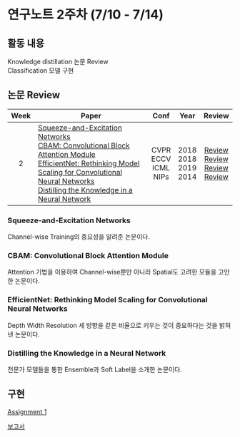 # 연구노트 2주차 (7/10 - 7/14)
## 활동 내용
Knowledge distillation 논문 Review  
Classification 모델 구현

## 논문 Review
| Week   | Paper                                               | Conf | Year   | Review   |
| :----: | ------------------------------------------------------- | :----: | :------------: | :------: |
| 2    | [Squeeze-and-Excitation Networks](https://arxiv.org/pdf/1709.01507.pdf)<br>[CBAM: Convolutional Block Attention Module](https://arxiv.org/pdf/1807.06521.pdf)<br>[EfficientNet: Rethinking Model Scaling for Convolutional Neural Networks](https://arxiv.org/pdf/1905.11946.pdf)<br>[Distilling the Knowledge in a Neural Network](https://arxiv.org/pdf/1503.02531.pdf) | CVPR<br>ECCV<br>ICML<br>NIPs    |2018<br>2018<br>2019<br>2014 | [Review](https://github.com/Chihiro0623/2023summer-selfstudy1/blob/main/week2/Reviews/Squeeze-and-Excitation%20Networks.pdf)<br>[Review](https://github.com/Chihiro0623/2023summer-selfstudy1/blob/main/week2/Reviews/CBAM%20Convolutional%20Block%20Attention%20Module.pdf)<br>[Review]()<br>[Review]() |



### Squeeze-and-Excitation Networks
Channel-wise Training의 중요성을 알려준 논문이다.

### CBAM: Convolutional Block Attention Module
Attention 기법을 이용하여 Channel-wise뿐만 아니라 Spatial도 고려한 모듈을 고안한 논문이다.

### EfficientNet: Rethinking Model Scaling for Convolutional Neural Networks
Depth Width Resolution 세 방향을 같은 비율으로 키우는 것이 중요하다는 것을 밝혀낸 논문이다.

### Distilling the Knowledge in a Neural Network
전문가 모델들을 통한 Ensemble과 Soft Label을 소개한 논문이다.



## 구현
[Assignment 1](https://github.com/Chihiro0623/2023summer-selfstudy1/blob/main/week1/Project/week1.pdf)


[보고서](https://github.com/Chihiro0623/2023summer-selfstudy1/blob/main/week2/Project/Assignment1.pdf)
